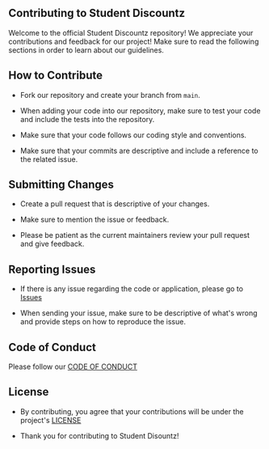 ## Contributing to Student Discountz

Welcome to the official Student Discountz repository! We appreciate your contributions and feedback for our project! Make sure to read the following sections in order to learn about our guidelines.

## How to Contribute

- Fork our repository and create your branch from `main`.
  
- When adding your code into our repository, make sure to test your code and include the tests into the repository.
  
- Make sure that your code follows our coding style and conventions.

- Make sure that your commits are descriptive and include a reference to the related issue.

## Submitting Changes

- Create a pull request that is descriptive of your changes.
  
- Make sure to mention the issue or feedback.
  
- Please be patient as the current maintainers review your pull request and give feedback.

## Reporting Issues

- If there is any issue regarding the code or application, please go to [Issues]('https://github.com/aaronr7734/team-8-project/issues')
  
- When sending your issue, make sure to be descriptive of what's wrong and provide steps on how to reproduce the issue.

## Code of Conduct

Please follow our [CODE OF CONDUCT]('https://github.com/aaronr7734/team-8-project/blob/main/CODE_OF_CONDUCT')

## License

- By contributing, you agree that your contributions will be under the project's [LICENSE]('https://github.com/aaronr7734/team-8-project/blob/main/LICENSE')

- Thank you for contributing to Student Disountz!
